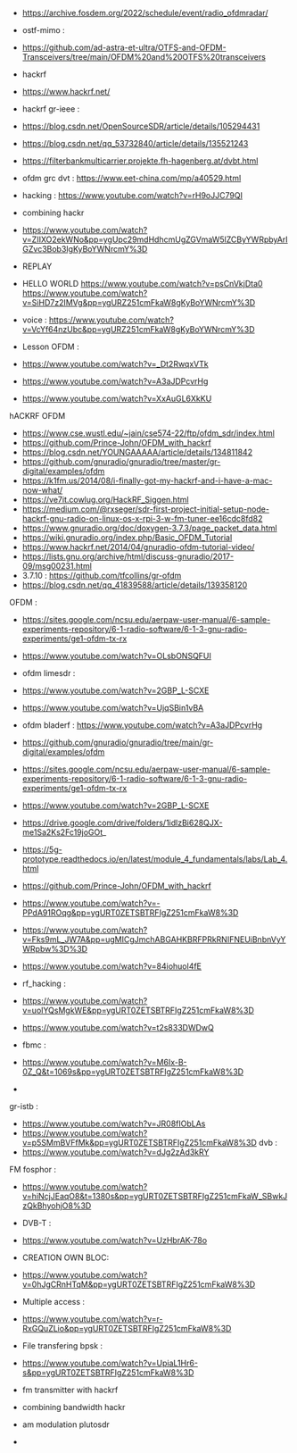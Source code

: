 * https://archive.fosdem.org/2022/schedule/event/radio_ofdmradar/
* ostf-mimo :

* https://github.com/ad-astra-et-ultra/OTFS-and-OFDM-Transceivers/tree/main/OFDM%20and%20OTFS%20transceivers

* hackrf
* https://www.hackrf.net/
  
* hackrf gr-ieee :
* https://blog.csdn.net/OpenSourceSDR/article/details/105294431
* https://blog.csdn.net/qq_53732840/article/details/135521243
* https://filterbankmulticarrier.projekte.fh-hagenberg.at/dvbt.html
  
* ofdm grc dvt : https://www.eet-china.com/mp/a40529.html
  
* hacking :
https://www.youtube.com/watch?v=rH9oJJC79QI

* combining hackr
* https://www.youtube.com/watch?v=ZIIXO2ekWNo&pp=ygUpc29mdHdhcmUgZGVmaW5lZCByYWRpbyArIGZvc3Bob3IgKyBoYWNrcmY%3D
* REPLAY

* HELLO WORLD
https://www.youtube.com/watch?v=psCnVkjDta0
https://www.youtube.com/watch?v=SiHD7z2IMVg&pp=ygURZ251cmFkaW8gKyBoYWNrcmY%3D

* voice :
https://www.youtube.com/watch?v=VcYf64nzUbc&pp=ygURZ251cmFkaW8gKyBoYWNrcmY%3D

* Lesson
OFDM :
* https://www.youtube.com/watch?v=_Dt2RwqxVTk
* https://www.youtube.com/watch?v=A3aJDPcvrHg
* https://www.youtube.com/watch?v=XxAuGL6XkKU

hACKRF OFDM
* https://www.cse.wustl.edu/~jain/cse574-22/ftp/ofdm_sdr/index.html
* https://github.com/Prince-John/OFDM_with_hackrf
* https://blog.csdn.net/YOUNGAAAAA/article/details/134811842
* https://github.com/gnuradio/gnuradio/tree/master/gr-digital/examples/ofdm 
* https://k1fm.us/2014/08/i-finally-got-my-hackrf-and-i-have-a-mac-now-what/
* https://ve7it.cowlug.org/HackRF_Siggen.html
* https://medium.com/@rxseger/sdr-first-project-initial-setup-node-hackrf-gnu-radio-on-linux-os-x-rpi-3-w-fm-tuner-ee16cdc8fd82
* https://www.gnuradio.org/doc/doxygen-3.7.3/page_packet_data.html
* https://wiki.gnuradio.org/index.php/Basic_OFDM_Tutorial
* https://www.hackrf.net/2014/04/gnuradio-ofdm-tutorial-video/
*   https://lists.gnu.org/archive/html/discuss-gnuradio/2017-09/msg00231.html
*   3.7.10 : https://github.com/tfcollins/gr-ofdm
* https://blog.csdn.net/qq_41839588/article/details/139358120

OFDM :
* https://sites.google.com/ncsu.edu/aerpaw-user-manual/6-sample-experiments-repository/6-1-radio-software/6-1-3-gnu-radio-experiments/ge1-ofdm-tx-rx

* https://www.youtube.com/watch?v=OLsbONSQFUI

* ofdm limesdr :
* https://www.youtube.com/watch?v=2GBP_L-SCXE

* https://www.youtube.com/watch?v=UjqSBin1vBA

* ofdm bladerf  :
https://www.youtube.com/watch?v=A3aJDPcvrHg
  
* https://github.com/gnuradio/gnuradio/tree/main/gr-digital/examples/ofdm

* https://sites.google.com/ncsu.edu/aerpaw-user-manual/6-sample-experiments-repository/6-1-radio-software/6-1-3-gnu-radio-experiments/ge1-ofdm-tx-rx

* https://www.youtube.com/watch?v=2GBP_L-SCXE

* https://drive.google.com/drive/folders/1idlzBi628QJX-me1Sa2Ks2Fc19joGOt_

* https://5g-prototype.readthedocs.io/en/latest/module_4_fundamentals/labs/Lab_4.html

* https://github.com/Prince-John/OFDM_with_hackrf

* https://www.youtube.com/watch?v=-PPdA91ROqg&pp=ygURT0ZETSBTRFIgZ251cmFkaW8%3D


* https://www.youtube.com/watch?v=Fks9mL_JW7A&pp=ugMICgJmchABGAHKBRFPRkRNIFNEUiBnbnVyYWRpbw%3D%3D

* https://www.youtube.com/watch?v=84iohuol4fE

* rf_hacking : 
* https://www.youtube.com/watch?v=uoIYQsMgkWE&pp=ygURT0ZETSBTRFIgZ251cmFkaW8%3D
* https://www.youtube.com/watch?v=t2s833DWDwQ



* fbmc :
* https://www.youtube.com/watch?v=M6Ix-B-0Z_Q&t=1069s&pp=ygURT0ZETSBTRFIgZ251cmFkaW8%3D
* 
gr-istb : 
* https://www.youtube.com/watch?v=JR08fIObLAs
* https://www.youtube.com/watch?v=p5SMmBVFfMk&pp=ygURT0ZETSBTRFIgZ251cmFkaW8%3D
dvb :
* https://www.youtube.com/watch?v=dJg2zAd3kRY

FM fosphor : 
* https://www.youtube.com/watch?v=hiNcjJEaqO8&t=1380s&pp=ygURT0ZETSBTRFIgZ251cmFkaW_SBwkJzQkBhyohjO8%3D

* DVB-T :
* https://www.youtube.com/watch?v=UzHbrAK-78o

* CREATION OWN BLOC:
* https://www.youtube.com/watch?v=0hJgCRnHTqM&pp=ygURT0ZETSBTRFIgZ251cmFkaW8%3D

* Multiple access :
* https://www.youtube.com/watch?v=r-RxGQuZLio&pp=ygURT0ZETSBTRFIgZ251cmFkaW8%3D
 
* File transfering bpsk : 
* https://www.youtube.com/watch?v=UpiaL1Hr6-s&pp=ygURT0ZETSBTRFIgZ251cmFkaW8%3D

* fm transmitter with hackrf
* combining bandwidth hackr
* am modulation plutosdr
* 
